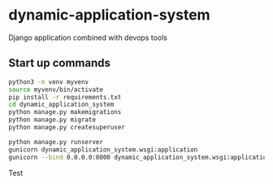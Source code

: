 # dynamic-application-system
Django application combined with devops tools

## Start up commands
```bash
python3 -m venv myvenv
source myvenv/bin/activate
pip install -r requirements.txt
cd dynamic_application_system
python manage.py makemigrations
python manage.py migrate
python manage.py createsuperuser
```

```bash
python manage.py runserver
gunicorn dynamic_application_system.wsgi:application
gunicorn --bind 0.0.0.0:8000 dynamic_application_system.wsgi:application
```

Test